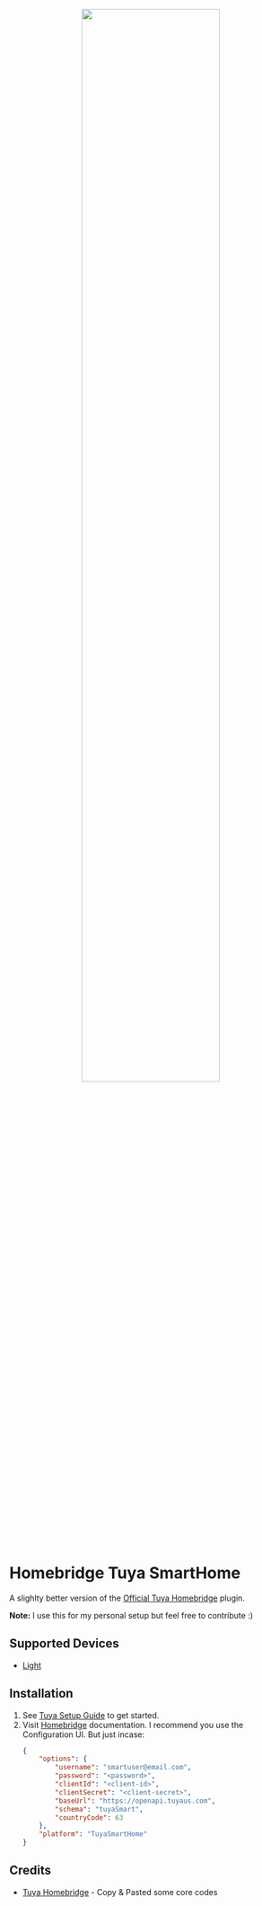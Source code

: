 
<p align="center">

<img src="https://camo.githubusercontent.com/02cfc066bb091bef48297865d81d7d668e72314970e13ba913864e346e12f55d/68747470733a2f2f696d616765732e74757961636e2e636f6d2f6170702f686173732f68625f747579612e706e67" width="70%">

</p>

# Homebridge Tuya SmartHome
A slighlty better version of the [Official Tuya Homebridge](https://github.com/tuya/tuya-homebridge) plugin.

**Note:** I use this for my personal setup but feel free to contribute :)

## Supported Devices
- [Light](src/lightDevice.ts)

## Installation

1. See [Tuya Setup Guide](https://developer.tuya.com/en/docs/iot/Platform_Configuration_smarthome?id=Kamcgamwoevrx) to get started. 
2. Visit [Homebridge](https://github.com/homebridge/homebridge) documentation.
  I recommend you use the Configuration UI. But just incase:
    ```json
    {
        "options": {
            "username": "smartuser@email.com",
            "password": "<password>",
            "clientId": "<client-id>",
            "clientSecret": "<client-secret>",
            "baseUrl": "https://openapi.tuyaus.com",
            "schema": "tuyaSmart",
            "countryCode": 63
        },
        "platform": "TuyaSmartHome"
    }
    ```

## Credits
- [Tuya Homebridge](https://github.com/tuya/tuya-homebridge) - Copy & Pasted some core codes